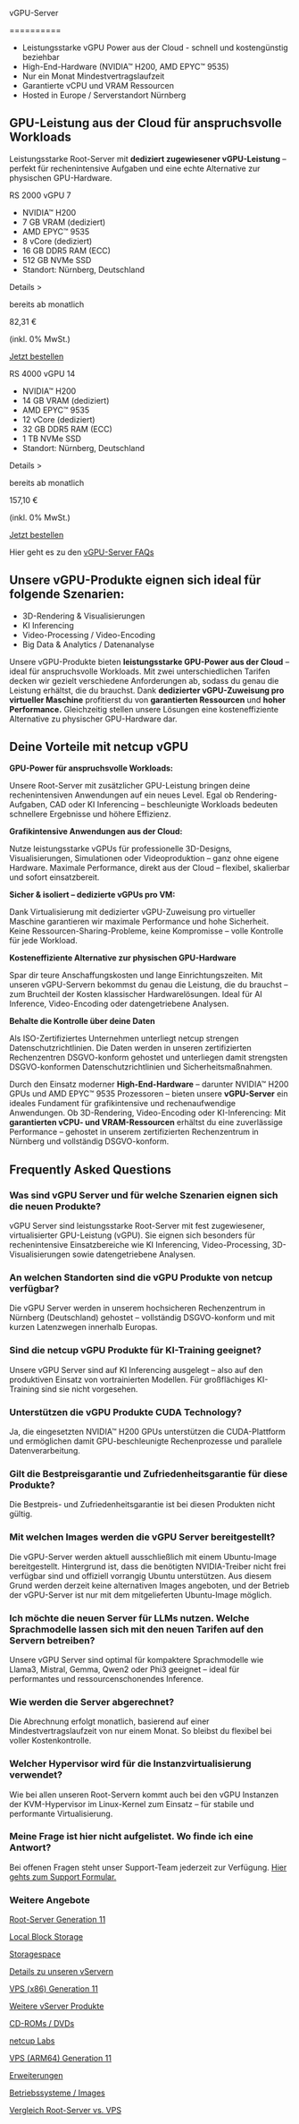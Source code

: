 vGPU-Server

==========

* Leistungsstarke vGPU Power aus der Cloud - schnell und kostengünstig beziehbar
* High-End-Hardware (NVIDIA™ H200, AMD EPYC™ 9535)
* Nur ein Monat Mindestvertragslaufzeit
* Garantierte vCPU und VRAM Ressourcen
* Hosted in Europe / Serverstandort Nürnberg

**GPU-Leistung aus der Cloud für anspruchsvolle Workloads**
----------

Leistungsstarke Root-Server mit **dediziert zugewiesener vGPU-Leistung** – perfekt für rechenintensive Aufgaben und eine echte Alternative zur physischen GPU-Hardware.

RS 2000 vGPU 7

* NVIDIA™ H200
* 7 GB VRAM (dediziert)
* AMD EPYC™ 9535
* 8 vCore (dediziert)
* 16 GB DDR5 RAM (ECC)
* 512 GB NVMe SSD
* Standort: Nürnberg, Deutschland

 Details \>

bereits ab monatlich

82,31 €

(inkl. 0% MwSt.)

[Jetzt bestellen](https://www.netcup.com/de/server/gpu/rs-2000-vgpu-7)

RS 4000 vGPU 14

* NVIDIA™ H200
* 14 GB VRAM (dediziert)
* AMD EPYC™ 9535
* 12 vCore (dediziert)
* 32 GB DDR5 RAM (ECC)
* 1 TB NVMe SSD
* Standort: Nürnberg, Deutschland

 Details \>

bereits ab monatlich

157,10 €

(inkl. 0% MwSt.)

[Jetzt bestellen](https://www.netcup.com/de/server/gpu/rs-4000-vgpu-14)

Hier geht es zu den [vGPU-Server FAQs](https://www.netcup.com/de/server/vgpu#FAQs)

Unsere vGPU-Produkte eignen sich ideal für folgende Szenarien:
----------

* 3D-Rendering & Visualisierungen
* KI Inferencing
* Video-Processing / Video-Encoding
* Big Data & Analytics / Datenanalyse

Unsere vGPU-Produkte bieten **leistungsstarke GPU-Power aus der Cloud** – ideal für anspruchsvolle Workloads. Mit zwei unterschiedlichen Tarifen decken wir gezielt verschiedene Anforderungen ab, sodass du genau die Leistung erhältst, die du brauchst. Dank **dedizierter vGPU-Zuweisung pro virtueller Maschine** profitierst du von **garantierten Ressourcen** und **hoher Performance.** Gleichzeitig stellen unsere Lösungen eine kosteneffiziente Alternative zu physischer GPU-Hardware dar.

Deine Vorteile mit netcup vGPU
----------

**GPU-Power für anspruchsvolle Workloads:**

Unsere Root-Server mit zusätzlicher GPU-Leistung bringen deine rechenintensiven Anwendungen auf ein neues Level. Egal ob Rendering-Aufgaben, CAD oder KI Inferencing – beschleunigte Workloads bedeuten schnellere Ergebnisse und höhere Effizienz.

**Grafikintensive Anwendungen aus der Cloud:**

Nutze leistungsstarke vGPUs für professionelle 3D-Designs, Visualisierungen, Simulationen oder Videoproduktion – ganz ohne eigene Hardware. Maximale Performance, direkt aus der Cloud – flexibel, skalierbar und sofort einsatzbereit.

**Sicher & isoliert – dedizierte vGPUs pro VM:**

Dank Virtualisierung mit dedizierter vGPU-Zuweisung pro virtueller Maschine garantieren wir maximale Performance und hohe Sicherheit. Keine Ressourcen-Sharing-Probleme, keine Kompromisse – volle Kontrolle für jede Workload.

**Kosteneffiziente Alternative zur physischen GPU-Hardware**

Spar dir teure Anschaffungskosten und lange Einrichtungszeiten. Mit unseren vGPU-Servern bekommst du genau die Leistung, die du brauchst – zum Bruchteil der Kosten klassischer Hardwarelösungen. Ideal für AI Inference, Video-Encoding oder datengetriebene Analysen.

**Behalte die Kontrolle über deine Daten**

Als ISO-Zertifiziertes Unternehmen unterliegt netcup strengen Datenschutzrichtlinien. Die Daten werden in unseren zertifizierten Rechenzentren DSGVO-konform gehostet und unterliegen damit strengsten DSGVO-konformen Datenschutzrichtlinien und Sicherheitsmaßnahmen.

Durch den Einsatz moderner **High-End-Hardware** – darunter NVIDIA™ H200 GPUs und AMD EPYC™ 9535 Prozessoren – bieten unsere **vGPU-Server** ein ideales Fundament für grafikintensive und rechenaufwendige Anwendungen. Ob 3D-Rendering, Video-Encoding oder KI-Inferencing: Mit **garantierten vCPU- und VRAM-Ressourcen** erhältst du eine zuverlässige Performance – gehostet in unserem zertifizierten Rechenzentrum in Nürnberg und vollständig DSGVO-konform.

Frequently Asked Questions
----------

### Was sind vGPU Server und für welche Szenarien eignen sich die neuen Produkte? ###

vGPU Server sind leistungsstarke Root-Server mit fest zugewiesener, virtualisierter GPU-Leistung (vGPU). Sie eignen sich besonders für rechenintensive Einsatzbereiche wie KI Inferencing, Video-Processing, 3D-Visualisierungen sowie datengetriebene Analysen.

### An welchen Standorten sind die vGPU Produkte von netcup verfügbar? ###

Die vGPU Server werden in unserem hochsicheren Rechenzentrum in Nürnberg (Deutschland) gehostet – vollständig DSGVO-konform und mit kurzen Latenzwegen innerhalb Europas.

### Sind die netcup vGPU Produkte für KI-Training geeignet? ###

Unsere vGPU Server sind auf KI Inferencing ausgelegt – also auf den produktiven Einsatz von vortrainierten Modellen. Für großflächiges KI-Training sind sie nicht vorgesehen.

### Unterstützen die vGPU Produkte CUDA Technology? ###

Ja, die eingesetzten NVIDIA™ H200 GPUs unterstützen die CUDA-Plattform und ermöglichen damit GPU-beschleunigte Rechenprozesse und parallele Datenverarbeitung.

### Gilt die Bestpreisgarantie und Zufriedenheitsgarantie für diese Produkte? ###

Die Bestpreis- und Zufriedenheitsgarantie ist bei diesen Produkten nicht gültig.

### Mit welchen Images werden die vGPU Server bereitgestellt? ###

Die vGPU-Server werden aktuell ausschließlich mit einem Ubuntu-Image bereitgestellt. Hintergrund ist, dass die benötigten NVIDIA-Treiber nicht frei verfügbar sind und offiziell vorrangig Ubuntu unterstützen. Aus diesem Grund werden derzeit keine alternativen Images angeboten, und der Betrieb der vGPU-Server ist nur mit dem mitgelieferten Ubuntu-Image möglich.

### Ich möchte die neuen Server für LLMs nutzen. Welche Sprachmodelle lassen sich mit den neuen Tarifen auf den Servern betreiben? ###

Unsere vGPU Server sind optimal für kompaktere Sprachmodelle wie Llama3, Mistral, Gemma, Qwen2 oder Phi3 geeignet – ideal für performantes und ressourcenschonendes Inference.

### Wie werden die Server abgerechnet? ###

Die Abrechnung erfolgt monatlich, basierend auf einer Mindestvertragslaufzeit von nur einem Monat. So bleibst du flexibel bei voller Kostenkontrolle.

### Welcher Hypervisor wird für die Instanzvirtualisierung verwendet? ###

Wie bei allen unseren Root-Servern kommt auch bei den vGPU Instanzen der KVM-Hypervisor im Linux-Kernel zum Einsatz – für stabile und performante Virtualisierung.

### Meine Frage ist hier nicht aufgelistet. Wo finde ich eine Antwort? ###

Bei offenen Fragen steht unser Support-Team jederzeit zur Verfügung. [Hier gehts zum Support Formular.](https://helpcenter.netcup.com/de/support)

### Weitere Angebote ###

[Root-Server Generation 11](https://www.netcup.com/de/server/root-server)

[Local Block Storage](https://www.netcup.com/de/server/local-block-storage)

[Storagespace](https://www.netcup.com/de/server/server-storage)

[Details zu unseren vServern](https://www.netcup.com/de/server/vserver-guenstig-qualitaet)

[VPS (x86) Generation 11](https://www.netcup.com/de/server/vps)

[Weitere vServer Produkte](https://www.netcup.com/de/server/guenstige-vserver-angebote)

[CD-ROMs / DVDs](https://www.netcup.com/de/server/vserver-images)

[netcup Labs](https://www.netcup.com/de/server/labs)

[VPS (ARM64) Generation 11](https://www.netcup.com/de/server/arm-server)

[Erweiterungen](https://www.netcup.com/de/server/kvm-server-erweiterungen)

[Betriebssysteme / Images](https://www.netcup.com/de/server/vserver-images)

[Vergleich Root-Server vs. VPS](https://www.netcup.com/de/server/vergleich-root-server-vps)
